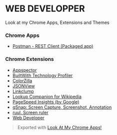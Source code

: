#   WEB DEVELOPPER

Look at my Chrome Apps, Extensions and Themes
 
### Chrome Apps     
- [Postman - REST Client (Packaged app)](http://chrome.google.com/webstore/detail/postman-rest-client-packa/fhbjgbiflinjbdggehcddcbncdddomop?hl=en)

### Chrome Extensions

- [Appspector](http://chrome.google.com/webstore/detail/appspector/homgcnaoacgigpkkljjjekpignblkeae?hl=en)
- [BuiltWith Technology Profiler](http://chrome.google.com/webstore/detail/builtwith-technology-prof/dapjbgnjinbpoindlpdmhochffioedbn?hl=en)
- [ColorZilla](http://chrome.google.com/webstore/detail/colorzilla/bhlhnicpbhignbdhedgjhgdocnmhomnp?hl=en)
- [JSONView](http://chrome.google.com/webstore/detail/jsonview/chklaanhfefbnpoihckbnefhakgolnmc?hl=en)
- [Linkclump](http://chrome.google.com/webstore/detail/linkclump/lfpjkncokllnfokkgpkobnkbkmelfefj?hl=en)
- [Lookup Companion for Wikipedia](http://chrome.google.com/webstore/detail/lookup-companion-for-wiki/dhgpkiiipkgmckicafkhcihkcldbdeej?hl=en)
- [PageSpeed Insights (by Google)](http://developers.google.com/speed/pagespeed/insights/)
- [qSnap: Screen Capture, Screenshot, Annotation](http://chrome.google.com/webstore/detail/qsnap-screen-capture-scre/bijakfpegjnjmfdoiloebhaemhomjkon?hl=en-US)
- [ruul. Screen ruler](http://chrome.google.com/webstore/detail/ruul-screen-ruler/mlbnpnlmfngmlcmkhjpbfokdphfehhjj?hl=en)
- [Web Developer](http://chrome.google.com/webstore/detail/web-developer/bfbameneiokkgbdmiekhjnmfkcnldhhm?hl=en-US)

> Exported with [Look At My Chrome Apps!](http://github.com/jmfayard/look-at-my-chrome-apps)
